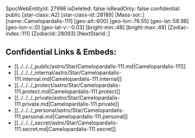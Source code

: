 ﻿---
location: [58.98,-76.55,600]
type: Star
tags:
- astro/Star

---
SpocWebEntityId: 27998
isDeleted: false
isReadOnly: false
confidential: public
[star-class::A2]
[star-class-id::28189]
[Mass-sol::]
[name::Camelopardalis-111]
[geo-alt::600]
[geo-lon::76.55]
[geo-lat::58.98]
[geo-lon-v::0]
[geo-lat-v::-0.03]
[bright-min::48]
[bright-max::48]
[Zodiac-index::111]
[ZodiacId::28093]
[NextStarId::]



## Confidential Links & Embeds: 
- [[../../../_public/astro/Star/Camelopardalis-111.md|Camelopardalis-111]] 
- [[../../../_internal/astro/Star/Camelopardalis-111.internal.md|Camelopardalis-111.internal]] 
- [[../../../_protect/astro/Star/Camelopardalis-111.protect.md|Camelopardalis-111.protect]] 
- [[../../../_private/astro/Star/Camelopardalis-111.private.md|Camelopardalis-111.private]] 
- [[../../../_personal/astro/Star/Camelopardalis-111.personal.md|Camelopardalis-111.personal]] 
- [[../../../_secret/astro/Star/Camelopardalis-111.secret.md|Camelopardalis-111.secret]]

